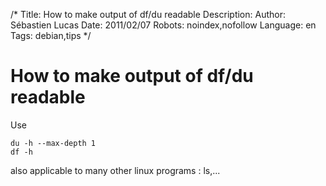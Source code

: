 /*
Title: How to make output of df/du readable
Description: 
Author: Sébastien Lucas
Date: 2011/02/07
Robots: noindex,nofollow
Language: en
Tags: debian,tips
*/
# How to make output of df/du readable

Use

```
du -h --max-depth 1
df -h
```

also applicable to many other linux programs : ls,...





